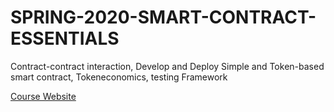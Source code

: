 # SPRING-2020-SMART-CONTRACT-ESSENTIALS
Contract-contract interaction, Develop and Deploy Simple and Token-based smart contract, Tokeneconomics, testing Framework 

[Course Website](https://georgebrowncollege-toronto.github.io/SPRING-2020-SMART-CONTRACT-ESSENTIALS/)